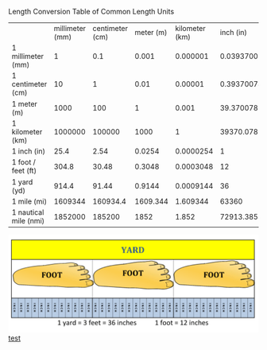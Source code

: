 Length Conversion Table of Common Length Units
<table>
<tr>
<td class="label-td">
&nbsp;</td>
<td class="label-td">
millimeter (mm)</td>
<td class="label-td">
centimeter (cm)</td>
<td class="label-td">
meter (m)</td>
<td class="label-td">
kilometer (km)</td>
<td class="label-td">
inch (in)</td>
<td class="label-td">
foot / feet (ft)</td>
<td class="label-td">
yard (yd)</td>
<td class="label-td">
mile (mi)</td>
<td class="label-td">
nautical mile (nmi)</td>
</tr>
<tr>
<td class="label-td">
    1
millimeter (mm)</td>
<td class="value-td">
    1</td>
<td class="value-td">
    0.1</td>
<td class="value-td">
0.001</td>
<td class="value-td">
    0.000001</td>
<td class="value-td">
    0.039370078740157</td>
<td class="value-td">
    0.0032808398950131</td>
<td class="value-td">
    0.0010936132983377</td>
<td class="value-td">
    0.00000062137119223733</td>
<td class="value-td">
    0.00000053995680345572</td>
</tr>
<tr>
<td class="label-td">
    1
centimeter (cm)</td>
<td class="value-td">
    10</td>
<td class="value-td">
    1</td>
<td class="value-td">
0.01</td>
<td class="value-td">
    0.00001</td>
<td class="value-td">
    0.39370078740157</td>
<td class="value-td">
    0.032808398950131</td>
<td class="value-td">
    0.010936132983377</td>
<td class="value-td">
    0.0000062137119223733</td>
<td class="value-td">
    0.0000053995680345572</td>
</tr>
<tr>
<td class="label-td">
    1
meter (m)</td>
<td class="value-td">
    1000</td>
<td class="value-td">
    100</td>
<td class="value-td">
    1</td>
<td class="value-td">
    0.001</td>
<td class="value-td">
    39.370078740157</td>
<td class="value-td">
    3.2808398950131</td>
<td class="value-td">
    1.0936132983377</td>
<td class="value-td">
    0.00062137119223733</td>
<td class="value-td">
    0.00053995680345572</td>
</tr>
<tr>
<td class="label-td">
    1
kilometer (km)</td>
<td class="value-td">
    1000000</td>
<td class="value-td">
    100000</td>
<td class="value-td">
1000</td>
<td class="value-td">
    1</td>
<td class="value-td">
    39370.078740157</td>
<td class="value-td">
    3280.8398950131</td>
<td class="value-td">
    1093.6132983377</td>
<td class="value-td">
    0.62137119223733</td>
<td class="value-td">
    0.53995680345572</td>
</tr>
<tr>
<td class="label-td">
    1
inch (in)</td>
<td class="value-td">
    25.4</td>
<td class="value-td">
    2.54</td>
<td class="value-td">
0.0254</td>
<td class="value-td">
    0.0000254</td>
<td class="value-td">
    1</td>
<td class="value-td">
    0.083333333333333</td>
<td class="value-td">
    0.027777777777778</td>
<td class="value-td">
    0.000015782828282828</td>
<td class="value-td">
    0.000013714902807775</td>
</tr>
<tr>
<td class="label-td">
    1
foot / feet (ft)</td>
<td class="value-td">
    304.8</td>
<td class="value-td">
    30.48</td>
<td class="value-td">
0.3048</td>
<td class="value-td">
    0.0003048</td>
<td class="value-td">
    12</td>
<td class="value-td">
    1</td>
<td class="value-td">
    0.33333333333333</td>
<td class="value-td">
    0.00018939393939394</td>
<td class="value-td">
    0.0001645788336933</td>
</tr>
<tr>
<td class="label-td">
    1
yard (yd)</td>
<td class="value-td">
    914.4</td>
<td class="value-td">
    91.44</td>
<td class="value-td">
0.9144</td>
<td class="value-td">
    0.0009144</td>
<td class="value-td">
    36</td>
<td class="value-td">
    3</td>
<td class="value-td">
    1</td>
<td class="value-td">
    0.00056818181818182</td>
<td class="value-td">
    0.00049373650107991</td>
</tr>
<tr>
<td class="label-td">
    1
mile (mi)</td>
<td class="value-td">
    1609344</td>
<td class="value-td">
    160934.4</td>
<td class="value-td">
1609.344</td>
<td class="value-td">
    1.609344</td>
<td class="value-td">
    63360</td>
<td class="value-td">
    5280</td>
<td class="value-td">
    1760</td>
<td class="value-td">
    1</td>
<td class="value-td">
    0.86897624190065</td>
</tr>
<tr>
<td class="label-td">
    1 nautical mile (nmi)</td>
<td class="value-td">
    1852000</td>
<td class="value-td">
    185200</td>
<td class="value-td">
1852</td>
<td class="value-td">
    1.852</td>
<td class="value-td">
    72913.385826772</td>
<td class="value-td">
    6076.1154855643</td>
<td class="value-td">
    2025.3718285214</td>
<td class="value-td">
    1.1507794480235</td>
<td class="value-td">
    1</td>
        </tr>
</table>

![English length units](/assets/feet-inch-yard.png)
[test](/assets/test)